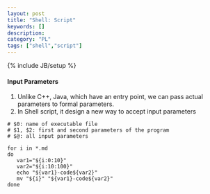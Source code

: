 ```yaml
--- 
layout: post 
title: "Shell: Script" 
keywords: [] 
description: 
category: "PL"
tags: ["shell","script"] 
--- 
```

{% include JB/setup %}

#### Input Parameters
1. Unlike C++, Java, which have an entry point, we can pass actual parameters
   to formal parameters.
2. In Shell script, it design a new way to accept input parameters

```shell
# $0: name of executable file
# $1, $2: first and second parameters of the program
# $@: all input parameters
```





```shell
for i in *.md
do
   var1="${i:0:10}"
   var2="${i:10:100}"
   echo "${var1}-code${var2}"
   mv "${i}" "${var1}-code${var2}"
done
```

